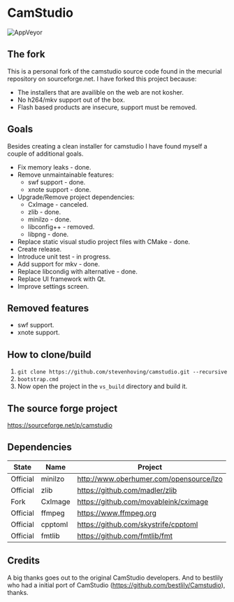 # CamStudio

![AppVeyor](https://ci.appveyor.com/api/projects/status/github/stevenhoving/camstudio?branch=develop&svg=true)


## The fork
This is a personal fork of the camstudio source code found in the mecurial repository on sourceforge.net.
I have forked this project because:
* The installers that are availible on the web are not kosher.
* No h264/mkv support out of the box.
* Flash based products are insecure, support must be removed.

## Goals
Besides creating a clean installer for camstudio I have found myself a couple of additional goals.

* Fix memory leaks - done.
* Remove unmaintainable features:
  * swf support - done.
  * xnote support - done.
* Upgrade/Remove project dependencies:
  * CxImage - canceled.
  * zlib - done.
  * minilzo - done.
  * libconfig++ - removed.
  * libpng - done.
* Replace static visual studio project files with CMake - done.
* Create release.
* Introduce unit test - in progress.
* Add support for mkv - done.
* Replace libcondig with alternative - done.
* Replace UI framework with Qt.
* Improve settings screen.

## Removed features
* swf support.
* xnote support.

## How to clone/build
1. `git clone https://github.com/stevenhoving/camstudio.git --recursive`
2. `bootstrap.cmd`
3. Now open the project in the `vs_build` directory and build it.

## The source forge project
https://sourceforge.net/p/camstudio

## Dependencies
State | Name | Project
----- | -----|--------
Official| minilzo | http://www.oberhumer.com/opensource/lzo
Official| zlib | https://github.com/madler/zlib
Fork| CxImage | https://github.com/movableink/cximage
Official| ffmpeg | https://www.ffmpeg.org
Official| cpptoml | https://github.com/skystrife/cpptoml
Official| fmtlib | https://github.com/fmtlib/fmt

## Credits
A big thanks goes out to the original CamStudio developers. And to bestlily who had a initial port of CamStudio (https://github.com/bestlily/Camstudio), thanks.
